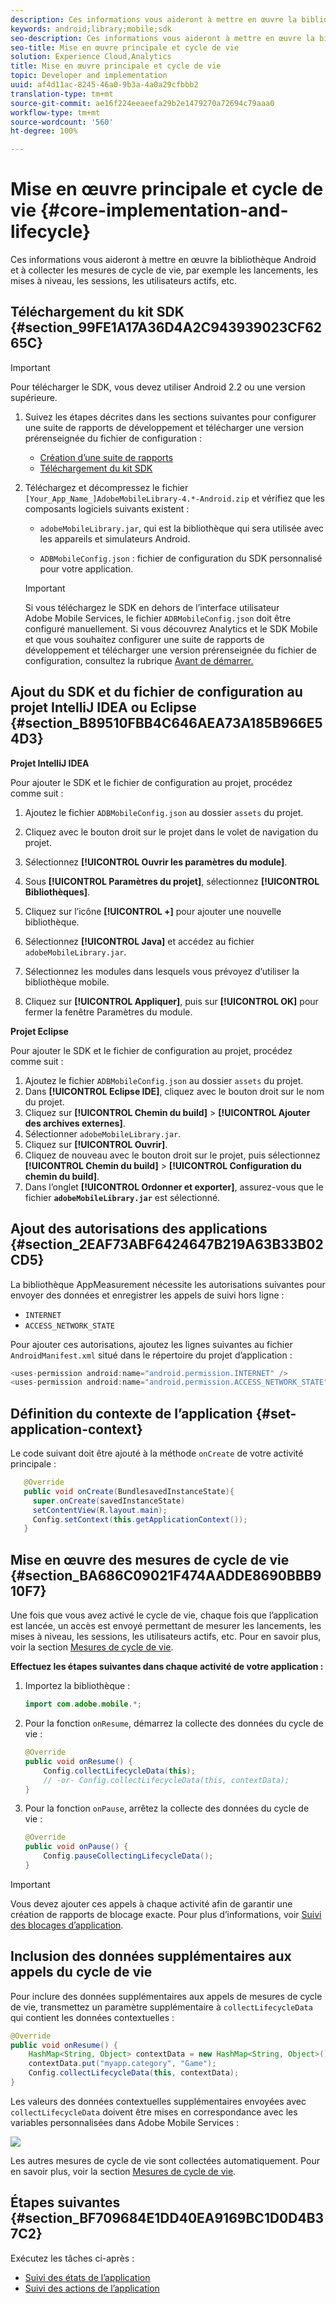 ```yaml
---
description: Ces informations vous aideront à mettre en œuvre la bibliothèque Android et à collecter les mesures de cycle de vie, par exemple les lancements, les mises à niveau, les sessions, les utilisateurs actifs, etc.
keywords: android;library;mobile;sdk
seo-description: Ces informations vous aideront à mettre en œuvre la bibliothèque Android et à collecter les mesures de cycle de vie, par exemple les lancements, les mises à niveau, les sessions, les utilisateurs actifs, etc.
seo-title: Mise en œuvre principale et cycle de vie
solution: Experience Cloud,Analytics
title: Mise en œuvre principale et cycle de vie
topic: Developer and implementation
uuid: af4d11ac-8245-46a0-9b3a-4a0a29cfbbb2
translation-type: tm+mt
source-git-commit: ae16f224eeaeefa29b2e1479270a72694c79aaa0
workflow-type: tm+mt
source-wordcount: '560'
ht-degree: 100%

---
```



# Mise en œuvre principale et cycle de vie {#core-implementation-and-lifecycle}

Ces informations vous aideront à mettre en œuvre la bibliothèque Android et à collecter les mesures de cycle de vie, par exemple les lancements, les mises à niveau, les sessions, les utilisateurs actifs, etc.

## Téléchargement du kit SDK {#section_99FE1A17A36D4A2C943939023CF6265C}

>[!IMPORTANT]
>
>Pour télécharger le SDK, vous devez utiliser Android 2.2 ou une version supérieure.

1. Suivez les étapes décrites dans les sections suivantes pour configurer une suite de rapports de développement et télécharger une version prérenseignée du fichier de configuration :

   * [Création d’une suite de rapports](/help/android/getting-started/requirements.md)
   * [Téléchargement du kit SDK](/help/android/getting-started/requirements.md)

1. Téléchargez et décompressez le fichier `[Your_App_Name_]AdobeMobileLibrary-4.*-Android.zip` et vérifiez que les composants logiciels suivants existent :

   * `adobeMobileLibrary.jar`, qui est la bibliothèque qui sera utilisée avec les appareils et simulateurs Android.

   * `ADBMobileConfig.json` : fichier de configuration du SDK personnalisé pour votre application.
   >[!IMPORTANT]
   >
   >Si vous téléchargez le SDK en dehors de l’interface utilisateur Adobe Mobile Services, le fichier `ADBMobileConfig.json` doit être configuré manuellement. Si vous découvrez Analytics et le SDK Mobile et que vous souhaitez configurer une suite de rapports de développement et télécharger une version prérenseignée du fichier de configuration, consultez la rubrique [Avant de démarrer.](/help/android/getting-started/requirements.md)

## Ajout du SDK et du fichier de configuration au projet IntelliJ IDEA ou Eclipse {#section_B89510FBB4C646AEA73A185B966E54D3}

**Projet IntelliJ IDEA**

Pour ajouter le SDK et le fichier de configuration au projet, procédez comme suit :

1. Ajoutez le fichier `ADBMobileConfig.json` au dossier `assets` du projet.

1. Cliquez avec le bouton droit sur le projet dans le volet de navigation du projet.
1. Sélectionnez **[!UICONTROL Ouvrir les paramètres du module]**.
1. Sous **[!UICONTROL Paramètres du projet]**, sélectionnez **[!UICONTROL Bibliothèques]**.
1. Cliquez sur l’icône **[!UICONTROL +]** pour ajouter une nouvelle bibliothèque.
1. Sélectionnez **[!UICONTROL Java]** et accédez au fichier `adobeMobileLibrary.jar`.
1. Sélectionnez les modules dans lesquels vous prévoyez d’utiliser la bibliothèque mobile.
1. Cliquez sur **[!UICONTROL Appliquer]**, puis sur **[!UICONTROL OK]** pour fermer la fenêtre Paramètres du module.

**Projet Eclipse**

Pour ajouter le SDK et le fichier de configuration au projet, procédez comme suit :

1. Ajoutez le fichier `ADBMobileConfig.json` au dossier `assets` du projet.
1. Dans **[!UICONTROL Eclipse IDE]**, cliquez avec le bouton droit sur le nom du projet.
1. Cliquez sur **[!UICONTROL Chemin du build]** > **[!UICONTROL Ajouter des archives externes]**.
1. Sélectionner `adobeMobileLibrary.jar`.
1. Cliquez sur **[!UICONTROL Ouvrir]**.
1. Cliquez de nouveau avec le bouton droit sur le projet, puis sélectionnez **[!UICONTROL Chemin du build]** > **[!UICONTROL Configuration du chemin du build]**.
1. Dans l’onglet **[!UICONTROL Ordonner et exporter]**, assurez-vous que le fichier **`adobeMobileLibrary.jar`** est sélectionné.

## Ajout des autorisations des applications {#section_2EAF73ABF6424647B219A63B33B02CD5}

La bibliothèque AppMeasurement nécessite les autorisations suivantes pour envoyer des données et enregistrer les appels de suivi hors ligne :

* `INTERNET`
* `ACCESS_NETWORK_STATE`

Pour ajouter ces autorisations, ajoutez les lignes suivantes au fichier `AndroidManifest.xml` situé dans le répertoire du projet d’application :

```java
<uses-permission android:name="android.permission.INTERNET" /> 
<uses-permission android:name="android.permission.ACCESS_NETWORK_STATE" />
```

## Définition du contexte de l’application {#set-application-context}

Le code suivant doit être ajouté à la méthode `onCreate` de votre activité principale :

```java
   @Override
   public void onCreate(BundlesavedInstanceState){
     super.onCreate(savedInstanceState)
     setContentView(R.layout.main);
     Config.setContext(this.getApplicationContext());
   }
```

## Mise en œuvre des mesures de cycle de vie {#section_BA686C09021F474AADDE8690BBB910F7}

Une fois que vous avez activé le cycle de vie, chaque fois que l’application est lancée, un accès est envoyé permettant de mesurer les lancements, les mises à niveau, les sessions, les utilisateurs actifs, etc. Pour en savoir plus, voir la section [Mesures de cycle de vie](/help/android/metrics.md).

**Effectuez les étapes suivantes dans chaque activité de votre application :**

1. Importez la bibliothèque :

   ```java
   import com.adobe.mobile.*;
   ```

1. Pour la fonction `onResume`, démarrez la collecte des données du cycle de vie :

   ```java
   @Override 
   public void onResume() { 
       Config.collectLifecycleData(this); 
       // -or- Config.collectLifecycleData(this, contextData); 
   }
   ```

1. Pour la fonction `onPause`, arrêtez la collecte des données du cycle de vie :

   ```java
   @Override 
   public void onPause() { 
       Config.pauseCollectingLifecycleData(); 
   }
   ```

>[!IMPORTANT]
>
>Vous devez ajouter ces appels à chaque activité afin de garantir une création de rapports de blocage exacte. Pour plus d’informations, voir [Suivi des blocages d’application](/help/android/analytics-main/crashes.md).

## Inclusion des données supplémentaires aux appels du cycle de vie

Pour inclure des données supplémentaires aux appels de mesures de cycle de vie, transmettez un paramètre supplémentaire à `collectLifecycleData` qui contient les données contextuelles :

```java
@Override 
public void onResume() {
    HashMap<String, Object> contextData = new HashMap<String, Object>(); 
    contextData.put("myapp.category", "Game"); 
    Config.collectLifecycleData(this, contextData); 
}
```

Les valeurs des données contextuelles supplémentaires envoyées avec `collectLifecycleData` doivent être mises en correspondance avec les variables personnalisées dans Adobe Mobile Services :

![](assets/map-variable-lifecycle.png)

Les autres mesures de cycle de vie sont collectées automatiquement. Pour en savoir plus, voir la section [Mesures de cycle de vie](/help/android/metrics.md).

## Étapes suivantes {#section_BF709684E1DD40EA9169BC1D0D4B37C2}

Exécutez les tâches ci-après :

* [Suivi des états de l’application](/help/android/analytics-main/states.md)
* [Suivi des actions de l’application](/help/android/analytics-main/actions.md)

